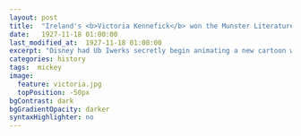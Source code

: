 ```yaml
---
layout: post
title:  "Ireland's <b>Victoria Kennefick</b> won the Munster Literature Centre Fool for Poetry Chapbook Competition and the Saboteur Award for Best Poetry Pamphlet for <em>White Whale</em> (Southword Editions, 2015). Her poems have appeared in <em>Poetry</em> (Chicago), <em>The Stinging Fly</em> and <em>New Irish Writing</em>."
date:   1927-11-18 01:00:00
last_modified_at:  1927-11-18 01:00:00
excerpt: "Disney had Ub Iwerks secretly begin animating a new cartoon while still under contract with Universal..."
categories: history
tags:  mickey
image:
  feature: victoria.jpg
  topPosition: -50px
bgContrast: dark
bgGradientOpacity: darker
syntaxHighlighter: no
---
```

